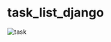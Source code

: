 # task_list_django

![task](https://user-images.githubusercontent.com/53172316/118648672-55d2ad80-b7eb-11eb-90df-f88f4456d762.gif)

